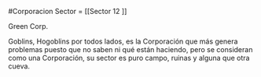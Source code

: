 #Corporacion 
Sector = [[Sector 12 ]]

Green Corp.  

Goblins, Hogoblins por todos lados, es la Corporación que más genera problemas puesto que no saben ni qué están haciendo, pero se consideran como una Corporación, su sector es puro campo, ruinas y alguna que otra cueva.